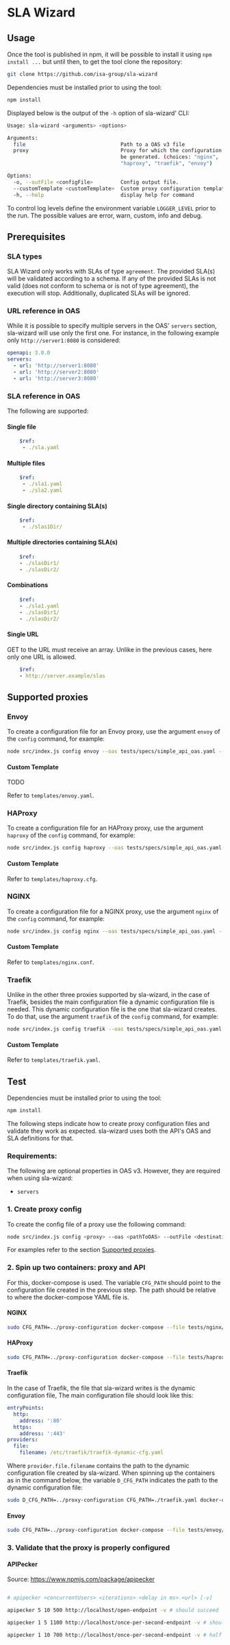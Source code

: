 # SLA Wizard

## Usage

Once the tool is published in npm, it will be possible to install it using `npm install ...` but until then, to get the tool clone the repository:

```bash
git clone https://github.com/isa-group/sla-wizard
```

Dependencies must be installed prior to using the tool:

```bash
npm install
```

Displayed below is the output of the `-h` option of sla-wizard' CLI:

```bash
Usage: sla-wizard <arguments> <options>

Arguments:
  file                               Path to a OAS v3 file
  proxy                              Proxy for which the configuration should
                                     be generated. (choices: "nginx",
                                     "haproxy", "traefik", "envoy")

Options:
  -o, --outFile <configFile>         Config output file.
  --customTemplate <customTemplate>  Custom proxy configuration template.
  -h, --help                         display help for command
```

To control log levels define the environment variable `LOGGER_LEVEL` prior to the run. The possible values are error, warn, custom, info and debug.

## Prerequisites

### SLA types

SLA Wizard only works with SLAs of type `agreement`. The provided SLA(s) will be validated according to a schema.
If any of the provided SLAs is not valid (does not conform to schema or is not of type agreement), the execution will stop. Additionally, duplicated SLAs will be ignored.

### URL reference in OAS

While it is possible to specify multiple servers in the OAS' `servers` section, sla-wizard will use only the first one.
For instance, in the following example only `http://server1:8080` is considered:

```yaml
openapi: 3.0.0
servers:
  - url: 'http://server1:8080'
  - url: 'http://server2:8080'
  - url: 'http://server3:8080'
```

### SLA reference in OAS

The following are supported:

#### Single file

```yaml
    $ref:
     - ./sla.yaml
```

#### Multiple files

```yaml
    $ref:
     - ./sla1.yaml
     - ./sla2.yaml
```

#### Single directory containing SLA(s)

```yaml
    $ref:
     - ./slas1Dir/
```

#### Multiple directories containing SLA(s)

```yaml
    $ref:
    - ./slasDir1/
    - ./slasDir2/
```

#### Combinations

```yaml
    $ref:
    - ./sla1.yaml
    - ./slasDir1/
    - ./slasDir2/
```

#### Single URL

GET to the URL must receive an array. Unlike in the previous cases, here only one URL is allowed.

```yaml
    $ref:
    - http://server.example/slas
```

## Supported proxies

### Envoy

To create a configuration file for an Envoy proxy, use the argument `envoy` of the `config` command, for example:

```bash
node src/index.js config envoy --oas tests/specs/simple_api_oas.yaml --outFile tests/proxy-configuration
```

#### Custom Template

TODO

Refer to `templates/envoy.yaml`.

### HAProxy

To create a configuration file for an HAProxy proxy, use the argument `haproxy` of the `config` command, for example:

```bash
node src/index.js config haproxy --oas tests/specs/simple_api_oas.yaml --outFile tests/proxy-configuration
```

#### Custom Template

Refer to `templates/haproxy.cfg`.

### NGINX

To create a configuration file for a NGINX proxy, use the argument `nginx` of the `config` command, for example:

```bash
node src/index.js config nginx --oas tests/specs/simple_api_oas.yaml --outFile tests/proxy-configuration
```

#### Custom Template

Refer to `templates/nginx.conf`.

### Traefik

Unlike in the other three proxies supported by sla-wizard, in the case of Traefik, besides the main configuration file a dynamic configuration file is needed. This dynamic configuration file is the one that sla-wizard creates. To do that, use the argument `traefik` of the `config` command, for example:

```bash
node src/index.js config traefik --oas tests/specs/simple_api_oas.yaml --outFile tests/proxy-configuration
```

#### Custom Template

Refer to `templates/traefik.yaml`.

## Test

Dependencies must be installed prior to using the tool:

```bash
npm install
```

The following steps indicate how to create proxy configuration files and validate they work as expected. sla-wizard uses both the API's OAS and SLA definitions for that.

### Requirements:

The following are optional properties in OAS v3. However, they are required when using sla-wizard:

- `servers`

### 1. Create proxy config

To create the config file of a proxy use the following command:

```bash
node src/index.js config <proxy> --oas <pathToOAS> --outFile <destinationFile>
```

For examples refer to the section [Supported proxies](#supported-proxies).


### 2. Spin up two containers: proxy and API

For this, docker-compose is used. The variable `CFG_PATH` should point to the configuration file created in the previous step. The path should be relative to where the docker-compose YAML file is.

#### NGINX

```bash
sudo CFG_PATH=../proxy-configuration docker-compose --file tests/nginx/docker-compose-nginx.yaml up
```

#### HAProxy

```bash
sudo CFG_PATH=../proxy-configuration docker-compose --file tests/haproxy/docker-compose-haproxy.yaml up
```

#### Traefik

In the case of Traefik, the file that sla-wizard writes is the dynamic configuration file, The main configuration file should look like this:

```yaml
entryPoints:
  http:
    address: ':80'
  https:
    address: ':443'
providers:
  file:
    filename: /etc/traefik/traefik-dynamic-cfg.yaml
```

Where `provider.file.filename` contains the path to the dynamic configuration file created by sla-wizard. When spinning up the containers as in the command below, the variable `D_CFG_PATH` indicates the path to the dynamic configuration file:

```bash
sudo D_CFG_PATH=../proxy-configuration CFG_PATH=./traefik.yaml docker-compose --file tests/traefik/docker-compose-traefik.yaml up
```

#### Envoy

```bash
sudo CFG_PATH=../proxy-configuration docker-compose --file tests/envoy/docker-compose-envoy.yaml up
```


### 3. Validate that the proxy is properly configured

#### APIPecker

Source: https://www.npmjs.com/package/apipecker

```bash

# apipecker <concurrentUsers> <iterations> <delay in ms> <url> [-v]

apipecker 5 10 500 http://localhost/open-endpoint -v # should succeed

apipecker 1 5 1100 http://localhost/once-per-second-endpoint -v # should succeed

apipecker 1 10 700 http://localhost/once-per-second-endpoint -v # half should fail

```
